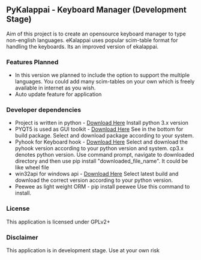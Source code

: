 ## PyKalappai - Keyboard Manager (Development Stage)

Aim of this project is to create an opensource keyboard manager to type non-english languages.
eKalappai uses popular scim-table format for handling the keyboards. Its an improved version of ekalappai.

### Features Planned
 * In this version we planned to include the option to support the multiple languages.
You could add many scim-tables on your own which is freely available in internet as you wish.
 * Auto update feature for application

### Developer dependencies
 * Project is written in python - <a href="https://www.python.org/downloads/">Download Here</a> Install python 3.x version
 * PYQT5 is used as GUI toolkit - <a href="https://riverbankcomputing.com/software/pyqt/download5 ">Download Here</a> See in the bottom for build package. Select and download package according to your system. 
 * Pyhook for Keyboard hook - <a href="http://www.lfd.uci.edu/~gohlke/pythonlibs/#pyhook">Download Here</a> Select and download the pyhook version according to your python version and system. cp3.x denotes python version. Use command prompt, navigate to downloaded directory and then use pip install "downloaded_file_name". It could be like wheel file
 * win32api for windows api - <a href="http://sourceforge.net/projects/pywin32/files/pywin32/">Download Here</a> Select latest build and download the correct version according to your python version.
 * Peewee as light weight ORM - pip install peewee Use this command to install.

### License
This application is licensed under GPLv2+

### Disclaimer
This application is in development stage. Use at your own risk
